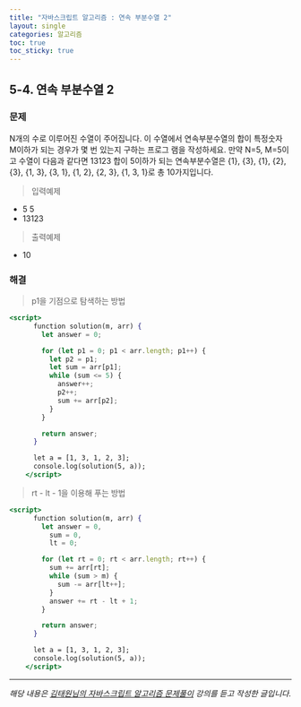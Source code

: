 ```yaml
---
title: "자바스크립트 알고리즘 : 연속 부분수열 2"
layout: single
categories: 알고리즘
toc: true
toc_sticky: true
---
```


## 5-4. 연속 부분수열 2

### 문제

N개의 수로 이루어진 수열이 주어집니다.
이 수열에서 연속부분수열의 합이 특정숫자 M이하가 되는 경우가 몇 번 있는지 구하는 프로그
램을 작성하세요.
만약 N=5, M=5이고 수열이 다음과 같다면
13123
합이 5이하가 되는 연속부분수열은 {1}, {3}, {1}, {2}, {3}, {1, 3}, {3, 1}, {1, 2}, {2, 3},
{1, 3, 1}로 총 10가지입니다.

> 입력예제

- 5 5
- 13123

> 출력예제

- 10

### 해결

> p1을 기점으로 탐색하는 방법

```jsx
<script>
      function solution(m, arr) {
        let answer = 0;

        for (let p1 = 0; p1 < arr.length; p1++) {
          let p2 = p1;
          let sum = arr[p1];
          while (sum <= 5) {
            answer++;
            p2++;
            sum += arr[p2];
          }
        }

        return answer;
      }

      let a = [1, 3, 1, 2, 3];
      console.log(solution(5, a));
    </script>
```

> rt - lt - 1을 이용해 푸는 방법

```jsx
<script>
      function solution(m, arr) {
        let answer = 0,
          sum = 0,
          lt = 0;

        for (let rt = 0; rt < arr.length; rt++) {
          sum += arr[rt];
          while (sum > m) {
            sum -= arr[lt++];
          }
          answer += rt - lt + 1;
        }

        return answer;
      }

      let a = [1, 3, 1, 2, 3];
      console.log(solution(5, a));
    </script>
```

---

_해당 내용은 [김태원님의 자바스크립트 알고리즘 문제풀이](https://www.inflearn.com/course/%EC%9E%90%EB%B0%94%EC%8A%A4%ED%81%AC%EB%A6%BD%ED%8A%B8-%EC%95%8C%EA%B3%A0%EB%A6%AC%EC%A6%98-%EB%AC%B8%EC%A0%9C%ED%92%80%EC%9D%B4/dashboard) 강의를 듣고 작성한 글입니다._
